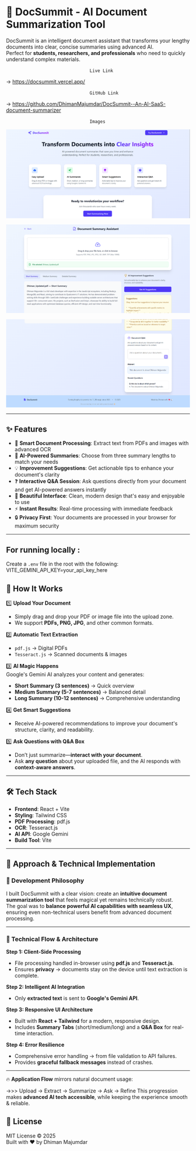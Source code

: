 # 🚀 DocSummit - AI Document Summarization Tool  

DocSummit is an intelligent document assistant that transforms your lengthy documents into clear, concise summaries using advanced AI.  
Perfect for **students, researchers, and professionals** who need to quickly understand complex materials.  

                                    Live Link 

-> https://docsummit.vercel.app/

                                    GitHub Link

-> https://github.com/DhimanMajumdar/DocSummit--An-AI-SaaS-document-summarizer


                                    Images


![Landing Page](./src/assets/picOne.png)             



![Dashboard](./src/assets/picTwo.png)


![QnA](./src/assets/picThree.png)

---

## ✨ Features  

- 📄 **Smart Document Processing**: Extract text from PDFs and images with advanced OCR  
- 🤖 **AI-Powered Summaries**: Choose from three summary lengths to match your needs  
- 💡 **Improvement Suggestions**: Get actionable tips to enhance your document's clarity  
- ❓ **Interactive Q&A Session**: Ask questions directly from your document and get AI-powered answers instantly  
- 🎨 **Beautiful Interface**: Clean, modern design that's easy and enjoyable to use  
- ⚡ **Instant Results**: Real-time processing with immediate feedback  
- 🔒 **Privacy First**: Your documents are processed in your browser for maximum security  

---

## For running locally : 

Create a `.env` file in the root with the following:
VITE_GEMINI_API_KEY=your_api_key_here

## 🚀 How It Works  

1️⃣ **Upload Your Document**  
- Simply drag and drop your PDF or image file into the upload zone.  
- We support **PDFs, PNG, JPG**, and other common formats.  

2️⃣ **Automatic Text Extraction**  
- `pdf.js` → Digital PDFs  
- `Tesseract.js` → Scanned documents & images  

3️⃣ **AI Magic Happens**  
Google's Gemini AI analyzes your content and generates:  
- **Short Summary (3 sentences)** → Quick overview  
- **Medium Summary (5-7 sentences)** → Balanced detail  
- **Long Summary (10-12 sentences)** → Comprehensive understanding  

4️⃣ **Get Smart Suggestions**  
- Receive AI-powered recommendations to improve your document's structure, clarity, and readability.  

5️⃣ **Ask Questions with Q&A Box**  
- Don’t just summarize—**interact with your document**.  
- Ask **any question** about your uploaded file, and the AI responds with **context-aware answers**.  


---

## 🛠️ Tech Stack  

- **Frontend**: React + Vite  
- **Styling**: Tailwind CSS  
- **PDF Processing**: pdf.js  
- **OCR**: Tesseract.js  
- **AI API**: Google Gemini  
- **Build Tool**: Vite  

---

## 🚀 Approach & Technical Implementation  

### 🔹 Development Philosophy  
I built DocSummit with a clear vision: create an **intuitive document summarization tool** that feels magical yet remains technically robust.  
The goal was to **balance powerful AI capabilities with seamless UX**, ensuring even non-technical users benefit from advanced document processing.  

---

### 🔹 Technical Flow & Architecture  

**Step 1: Client-Side Processing**  
- File processing handled in-browser using **pdf.js** and **Tesseract.js**.  
- Ensures **privacy** → documents stay on the device until text extraction is complete.  

**Step 2: Intelligent AI Integration**  
- Only **extracted text** is sent to **Google's Gemini API**.  

**Step 3: Responsive UI Architecture**  
- Built with **React + Tailwind** for a modern, responsive design.  
- Includes **Summary Tabs** (short/medium/long) and a **Q&A Box** for real-time interaction.  

**Step 4: Error Resilience**  
- Comprehensive error handling → from file validation to API failures.  
- Provides **graceful fallback messages** instead of crashes.  

---

🔥 **Application Flow** mirrors natural document usage:  

->>> Upload → Extract → Summarize → Ask → Refine
     This progression makes **advanced AI tech accessible**, while keeping the experience smooth & reliable.  

## 📄 License  

MIT License © 2025  
Built with ❤️ by Dhiman Majumdar       

